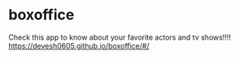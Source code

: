 # boxoffice
Check this app to know about your favorite actors and tv shows!!!!
https://devesh0605.github.io/boxoffice/#/

